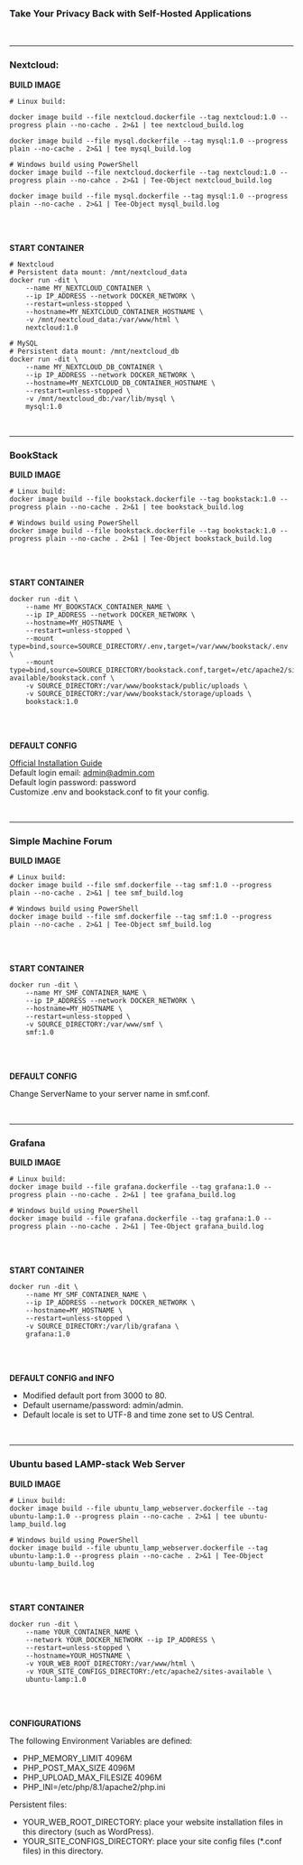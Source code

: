 ### Take Your Privacy Back with Self-Hosted Applications
<br>

---

### Nextcloud:

**BUILD IMAGE**

```
# Linux build:

docker image build --file nextcloud.dockerfile --tag nextcloud:1.0 --progress plain --no-cache . 2>&1 | tee nextcloud_build.log

docker image build --file mysql.dockerfile --tag mysql:1.0 --progress plain --no-cache . 2>&1 | tee mysql_build.log

# Windows build using PowerShell
docker image build --file nextcloud.dockerfile --tag nextcloud:1.0 --progress plain --no-cahce . 2>&1 | Tee-Object nextcloud_build.log

docker image build --file mysql.dockerfile --tag mysql:1.0 --progress plain --no-cache . 2>&1 | Tee-Object mysql_build.log
```

<br>
<br>

**START CONTAINER**

```
# Nextcloud
# Persistent data mount: /mnt/nextcloud_data
docker run -dit \
    --name MY_NEXTCLOUD_CONTAINER \
    --ip IP_ADDRESS --network DOCKER_NETWORK \
    --restart=unless-stopped \
    --hostname=MY_NEXTCLOUD_CONTAINER_HOSTNAME \
    -v /mnt/nextcloud_data:/var/www/html \
    nextcloud:1.0

# MySQL
# Persistent data mount: /mnt/nextcloud_db
docker run -dit \
    --name MY_NEXTCLOUD_DB_CONTAINER \
    --ip IP_ADDRESS --network DOCKER_NETWORK \
    --hostname=MY_NEXTCLOUD_DB_CONTAINER_HOSTNAME \
    --restart=unless-stopped \
    -v /mnt/nextcloud_db:/var/lib/mysql \
    mysql:1.0
```

<br>

---

### BookStack

**BUILD IMAGE**

```
# Linux build:
docker image build --file bookstack.dockerfile --tag bookstack:1.0 --progress plain --no-cache . 2>&1 | tee bookstack_build.log

# Windows build using PowerShell
docker image build --file bookstack.dockerfile --tag bookstack:1.0 --progress plain --no-cache . 2>&1 | Tee-Object bookstack_build.log
```

<br>
<br>

**START CONTAINER**

```
docker run -dit \
    --name MY_BOOKSTACK_CONTAINER_NAME \
    --ip IP_ADDRESS --network DOCKER_NETWORK \
    --hostname=MY_HOSTNAME \
    --restart=unless-stopped \
    --mount type=bind,source=SOURCE_DIRECTORY/.env,target=/var/www/bookstack/.env \
    --mount type=bind,source=SOURCE_DIRECTORY/bookstack.conf,target=/etc/apache2/sites-available/bookstack.conf \
    -v SOURCE_DIRECTORY:/var/www/bookstack/public/uploads \
    -v SOURCE_DIRECTORY:/var/www/bookstack/storage/uploads \
    bookstack:1.0
```

<br>
<br>

**DEFAULT CONFIG**

[Official Installation Guide](https://www.bookstackapp.com/docs/admin/installation/#manual)
<br>
Default login email: admin@admin.com
<br>
Default login password: password
<br>
Customize .env and bookstack.conf to fit your config.

<br>

---

### Simple Machine Forum

**BUILD IMAGE**

```
# Linux build:
docker image build --file smf.dockerfile --tag smf:1.0 --progress plain --no-cache . 2>&1 | tee smf_build.log

# Windows build using PowerShell
docker image build --file smf.dockerfile --tag smf:1.0 --progress plain --no-cache . 2>&1 | Tee-Object smf_build.log
```

<br>
<br>

**START CONTAINER**

```
docker run -dit \
    --name MY_SMF_CONTAINER_NAME \
    --ip IP_ADDRESS --network DOCKER_NETWORK \
    --hostname=MY_HOSTNAME \
    --restart=unless-stopped \
    -v SOURCE_DIRECTORY:/var/www/smf \
    smf:1.0
```

<br>
<br>

**DEFAULT CONFIG**

Change ServerName to your server name in smf.conf.

<br>

---

### Grafana

**BUILD IMAGE**

```
# Linux build:
docker image build --file grafana.dockerfile --tag grafana:1.0 --progress plain --no-cache . 2>&1 | tee grafana_build.log

# Windows build using PowerShell
docker image build --file grafana.dockerfile --tag grafana:1.0 --progress plain --no-cache . 2>&1 | Tee-Object grafana_build.log
```

<br>
<br>

**START CONTAINER**

```
docker run -dit \
    --name MY_SMF_CONTAINER_NAME \
    --ip IP_ADDRESS --network DOCKER_NETWORK \
    --hostname=MY_HOSTNAME \
    --restart=unless-stopped \
    -v SOURCE_DIRECTORY:/var/lib/grafana \
    grafana:1.0
```

<br>
<br>

**DEFAULT CONFIG and INFO**

- Modified default port from 3000 to 80.
- Default username/password: admin/admin.
- Default locale is set to UTF-8 and time zone set to US Central.

<br>

---

### Ubuntu based LAMP-stack Web Server

**BUILD IMAGE**

```
# Linux build:
docker image build --file ubuntu_lamp_webserver.dockerfile --tag ubuntu-lamp:1.0 --progress plain --no-cache . 2>&1 | tee ubuntu-lamp_build.log

# Windows build using PowerShell
docker image build --file ubuntu_lamp_webserver.dockerfile --tag ubuntu-lamp:1.0 --progress plain --no-cache . 2>&1 | Tee-Object ubuntu-lamp_build.log
```

<br>
<br>

**START CONTAINER**

```
docker run -dit \
    --name YOUR_CONTAINER_NAME \
    --network YOUR_DOCKER_NETWORK --ip IP_ADDRESS \
    --restart=unless-stopped \
    --hostname=YOUR_HOSTNAME \
    -v YOUR_WEB_ROOT_DIRECTORY:/var/www/html \
    -v YOUR_SITE_CONFIGS_DIRECTORY:/etc/apache2/sites-available \
    ubuntu-lamp:1.0
```

<br>
<br>

**CONFIGURATIONS**

The following Environment Variables are defined:
- PHP_MEMORY_LIMIT 4096M
- PHP_POST_MAX_SIZE 4096M
- PHP_UPLOAD_MAX_FILESIZE 4096M
- PHP_INI=/etc/php/8.1/apache2/php.ini


Persistent files:
- YOUR_WEB_ROOT_DIRECTORY: place your website installation files in this directory (such as WordPress).
- YOUR_SITE_CONFIGS_DIRECTORY: place your site config files (*.conf files) in this directory.